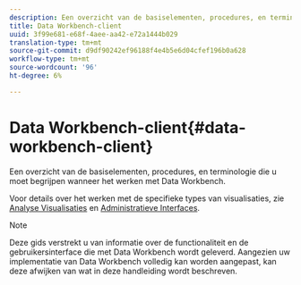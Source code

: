 ```yaml
---
description: Een overzicht van de basiselementen, procedures, en terminologie die u moet begrijpen wanneer het werken met Data Workbench.
title: Data Workbench-client
uuid: 3f99e681-e68f-4aee-aa42-e72a1444b029
translation-type: tm+mt
source-git-commit: d9df90242ef96188f4e4b5e6d04cfef196b0a628
workflow-type: tm+mt
source-wordcount: '96'
ht-degree: 6%

---
```



# Data Workbench-client{#data-workbench-client}

Een overzicht van de basiselementen, procedures, en terminologie die u moet begrijpen wanneer het werken met Data Workbench.

Voor details over het werken met de specifieke types van visualisaties, zie [Analyse Visualisaties](../../home/c-get-started/c-analysis-vis/c-analysis-vis.md#concept-cb5b9716d3404b2b888a55b3efec1fa5) en [Administratieve Interfaces](../../home/c-get-started/c-admin-intrf/c-admin-intrf.md#concept-855c1a91e1a948969fab592adca15f74).

>[!NOTE]
>
>Deze gids verstrekt u van informatie over de functionaliteit en de gebruikersinterface die met Data Workbench wordt geleverd. Aangezien uw implementatie van Data Workbench volledig kan worden aangepast, kan deze afwijken van wat in deze handleiding wordt beschreven.

